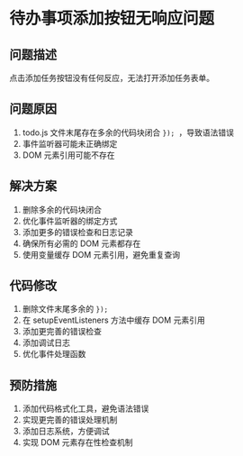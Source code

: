 # 待办事项添加按钮无响应问题

## 问题描述
点击添加任务按钮没有任何反应，无法打开添加任务表单。

## 问题原因
1. todo.js 文件末尾存在多余的代码块闭合 `}); `，导致语法错误
2. 事件监听器可能未正确绑定
3. DOM 元素引用可能不存在

## 解决方案
1. 删除多余的代码块闭合
2. 优化事件监听器的绑定方式
3. 添加更多的错误检查和日志记录
4. 确保所有必需的 DOM 元素都存在
5. 使用变量缓存 DOM 元素引用，避免重复查询

## 代码修改
1. 删除文件末尾多余的 `}); `
2. 在 setupEventListeners 方法中缓存 DOM 元素引用
3. 添加更完善的错误检查
4. 添加调试日志
5. 优化事件处理函数

## 预防措施
1. 添加代码格式化工具，避免语法错误
2. 实现更完善的错误处理机制
3. 添加日志系统，方便调试
4. 实现 DOM 元素存在性检查机制 